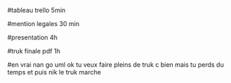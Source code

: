 #tableau trello 5min

#mention legales 30 min

#presentation  4h

#truk finale pdf 1h 

#en vrai nan go uml ok tu veux faire pleins de truk c bien mais tu perds du temps et puis nik le truk marche 
